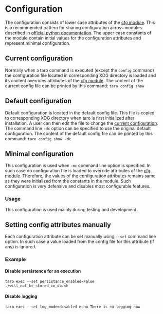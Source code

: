 # Configuration

The configuration consists of lower case attributes of the [cfg module](taro/cfg.py).
This is a recommended pattern for sharing configuration across modules described in [official python documentation](https://docs.python.org/3/faq/programming.html#how-do-i-share-global-variables-across-modules).
The upper case constants of the module contain initial values for the configuration attributes and represent minimal configuration.

## Current configuration
Normally when a taro command is executed (except the `config` command) the configuration file located in corresponding XDG directory is loaded
and its content overrides attributes of the [cfg module](taro/cfg.py).
The content of the current config file can be printed by this command: `taro config show`

## Default configuration
Default configuration is located in the default config file. This file is copied to corresponding XDG directory when taro is first initialized after installation.
A user can then edit the file to change the [current configuration](#current-configuration). The command line `-dc` option can be specified to use the original default configuration.
The content of the default config file can be printed by this command: `taro config show -dc`

## Minimal configuration
This configuration is used when `-mc` command line option is specified. In such case no configuration file is loaded to override attributes of the [cfg module](taro/cfg.py).
Therefore, the values of the configuration attributes remains same as they were initialized from the constants in the module.
Such configuration is very defensive and disables most configurable features.

### Usage
This configuration is used mainly during testing and development.

## Setting config attributes manually
Each configuration attribute can be set manually using `--set` command line option. In such case a value loaded from the config file for this attribute (if any) is ignored.

### Example
#### Disable persistence for an execution
`taro exec --set persistance_enabled=False ./will_not_be_stored_in_db.sh`

#### Disable logging
`taro exec --set log_mode=disabled echo There is no logging now`
